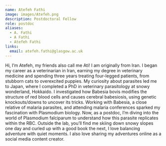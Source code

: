 ```yaml
---
name: Atefeh Fathi
image: images/Atefeh.png
description: Postdoctoral Fellow
role: postdoc
aliases:
  - A. Fathi
  - A Fathi
  - Atefeh Fathi
links:
  email: atefeh.fathi@glasgow.ac.uk
---
```


Hi, I’m Atefeh, my friends also call me Ati! I am originally from Iran. I began my career as a veterinarian in Iran, earning my degree in veterinary medicine and spending three years treating four-legged patients, from stubborn cats to overexcited puppies. My curiosity about parasites led me to Japan, where I completed a PhD in veterinary parasitology at snowy wonderland, Hokkaido. I investigated how Babesia bovis modifies the structure of red blood cells and causes cerebral babesiosis, using genetic knockouts/downs to uncover its tricks. Working with Babesia, a close relative of malaria parasites, and attending malaria conferences sparked my fascination with Plasmodium biology. Now, as a postdoc, I’m diving into the world of Plasmodium falciparum to understand how this parasite replicates within the RBC.
Outside the lab, you’ll find me skiing down snowy slopes one day and curled up with a good book the next, I love balancing adventure with quiet moments. I also love sharing my adventures online as a social media content creator.

